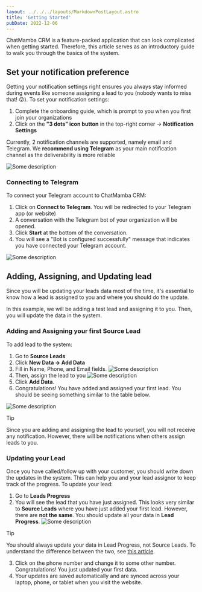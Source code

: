 ```yaml
---
layout: ../../../layouts/MarkdownPostLayout.astro
title: 'Getting Started'
pubDate: 2022-12-06
---
```


ChatMamba CRM is a feature-packed application that can look complicated when getting started. Therefore, this article serves as an introductory guide to walk you through the basics of the system.

## Set your notification preference

Getting your notification settings right ensures you always stay informed during events like someone assigning a lead to you (nobody wants to miss that! 😜). To set your notification settings:

1. Complete the onboarding guide, which is prompt to you when you first join your organizations
2. Click on the **"3 dots" icon button** in the top-right corner → **Notification Settings**

Currently, 2 notification channels are supported, namely email and Telegram. We **recommend using Telegram** as your main notification channel as the deliverability is more reliable

![Some description](/kb/getting-started/notification-settings.png)

### Connecting to Telegram

To connect your Telegram account to ChatMamba CRM:

1. Click on **Connect to Telegram**. You will be redirected to your Telegram app (or website)
2. A conversation with the Telegram bot of your organization will be opened.
3. Click **Start** at the bottom of the conversation.
4. You will see a "Bot is configured successfully" message that indicates you have connected your Telegram account.

![Some description](/kb/getting-started/connecting-to-telegram.jpeg)

## Adding, Assigning, and Updating lead

Since you will be updating your leads data most of the time, it's essential to know how a lead is assigned to you and where you should do the update.

In this example, we will be adding a test lead and assigning it to you. Then, you will update the data in the system.

### Adding and Assigning your first Source Lead

To add lead to the system:

1. Go to **Source Leads**
2. Click **New Data → Add Data**
3. Fill in Name, Phone, and Email fields.
![Some description](/kb/getting-started/add-new-data-pt-1.png)
4. Then, assign the lead to you
![Some description](/kb/getting-started/add-new-data-pt-2.png)
5. Click **Add Data**.
6. Congratulations! You have added and assigned your first lead. You should be seeing something similar to the table below.

![Some description](/kb/getting-started/source-leads.png)

> [!tip]
> Since you are adding and assigning the lead to yourself, you will not receive any notification. However, there will be notifications when others assign leads to you.

### Updating your Lead

Once you have called/follow up with your customer, you should write down the updates in the system. This can help you and your lead assignor to keep track of the progress. To update your lead:

1. Go to **Leads Progress**
2. You will see the lead that you have just assigned. This looks very similar to **Source Leads** where you have just added your first lead. However, there are **not the same**. You should update all your data in **Lead Progress**.
![Some description](/kb/getting-started/lead-progress.png)

> [!tip]
> You should always update your data in Lead Progress, not Source Leads. To understand the difference between the two, see [this article](/en/articles/difference-between-source-lead-and-assigned-lead).

3. Click on the phone number and change it to some other number. Congratulations! You just updated your first data.
4. Your updates are saved automatically and are synced across your laptop, phone, or tablet when you visit the website.

